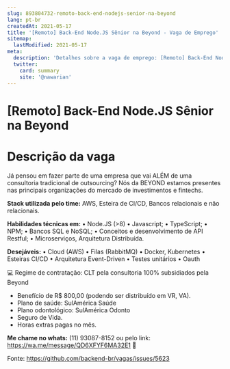 ```yaml
---
slug: 893804732-remoto-back-end-nodejs-senior-na-beyond
lang: pt-br
createdAt: 2021-05-17
title: '[Remoto] Back-End Node.JS Sênior na Beyond - Vaga de Emprego'
sitemap:
  lastModified: 2021-05-17
meta:
  description: 'Detalhes sobre a vaga de emprego: [Remoto] Back-End Node.JS Sênior na Beyond'
  twitter:
    card: summary
    site: '@nawarian'
---
```


# [Remoto] Back-End Node.JS Sênior na Beyond

# Descrição da vaga

Já pensou em fazer parte de uma empresa que vai ALÉM de uma consultoria tradicional de outsourcing?
Nós da BEYOND estamos presentes nas principais organizações do mercado de investimentos e fintechs.

**Stack utilizada pelo time:** 
AWS, Esteira de CI/CD, Bancos relacionais e não relacionais.

**Habilidades técnicas em:**
• Node.JS (>8)
• Javascript;
• TypeScript;
• NPM;
• Bancos SQL e NoSQL;
• Conceitos e desenvolvimento de API Restful;
• Microserviços, Arquitetura Distribuída.

**Desejáveis:**
• Cloud (AWS)
• Filas (RabbitMQ)
• Docker, Kubernetes
• Esteiras CI/CD
• Arquitetura Event-Driven
• Testes unitários
• Oauth

💻 Regime de contratação: CLT pela consultoria
100% subsidiados pela Beyond
- Benefício de R$ 800,00 (podendo ser distribuído em VR, VA).
- Plano de saúde: SulAmérica Saúde
- Plano odontológico: SulAmérica Odonto
- Seguro de Vida.
- Horas extras pagas no mês.

**Me chame no whats:** (11) 93087-8152 ou pelo link: https://wa.me/message/QD6XFYF6MA32E1 🤞

Fonte: https://github.com/backend-br/vagas/issues/5623